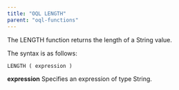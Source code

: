 ```yaml
---
title: "OQL LENGTH"
parent: "oql-functions"
---
```



The LENGTH function returns the length of a String value.

The syntax is as follows:

```
LENGTH ( expression )

```

**expression**
Specifies an expression of type String.
